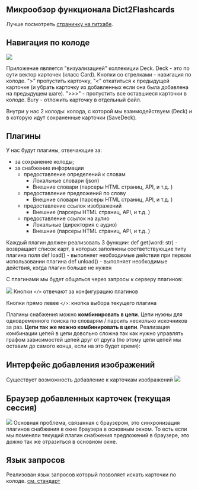 ## Микрообзор функционала Dict2Flashcards
Лучше посмотреть [страничку на гитхабе](https://github.com/Blackdeer1524/Dict2Flashcards).

## Навигация по колоде 
![](img/2023-04-20-23-31-47.png)

Приложение является "визуализацией" коллекиции Deck. Deck - это по сути вектор 
карточек (класс Card). Кнопки со стрелками - навигация по колоде. ">" 
пропустить карточку, "<" откатиться к предыдущей карточке 
(и убрать карточку из добавленных если она была добавлена на предыдущем шаге). 
">>>" - пропустить все оставшиеся карточки в колоде. Bury - отложить 
карточку в отдельный файл.

Внутри у нас 2 колоды: колода, с которой мы взаимодействуем (Deck) и в которую 
идут сохраненные карточки (SaveDeck). 

## Плагины
У нас будут плагины, отвечающие за:
 * за сохранение колоды;
 * за снабжение информации
   * предоставление определений к словам
     * Локальные словари (json)
     * Внешние словари   (парсеры HTML страниц, API, и т.д. )
   * предоставление предложений по слову
     * Внешние словари   (парсеры HTML страниц, API, и т.д. )
   * предоставление ссылок изображений
     * Внешние  (парсеры HTML страниц, API, и т.д. )
   * предоставление ссылок на аулио
     * Локальные (директория с аудио)
     * Внешние   (парсеры HTML страниц, API, и т.д. )

Каждый плагин должен реализовать 3 функции:
def get(word: str) - возвращает список карт, в которых заполнены соответствующие типу плагина поля
def load() - выполняет необходимые действия при первом использовании плагина
def unload() - выполняет необходимые действия, когда плагин больше не нужен

С плагинами мы будет общаться через запросы к серверу плагинов:

![](img/2023-04-20-23-33-23.png)
Кнопки `</>` отвечают за конфигурацию плагинов

Кнопки прямо левее `</>`: кнопка выбора текущего плагина

Плагины снабжения можно **комбинировать в цепи**. Цепи нужны для одновременного
поиска по словарям / парсить несколько искочников за раз. **Цепи так же можно 
комбинировать в цепи**. Реализация комбинации цепей в цепи довольно сложна 
так как нужно управлять графом зависимостей цепей друг от друга (по этому 
цепи цепей мы оставим до самого конца, если на это будет время):

## Интерфейс добавления изображений
Существует возможность добавление к карточкам изображений
![](img/2023-04-20-23-34-42.png)

## Браузер добавленных карточек (текущая сессия) 
![](img/2023-04-20-23-35-02.png)
Основная проблема, связанная с браузером, это синхронизация плагинов снабжения
в окне браузера в основным окном. То есть если мы поменяли текущий плагин снабжения
предложений в браузере, это дожно так же отразиться в основном окне.

## Язык запросов
Реализован язык запросов который позволяет искать карточки по колоде. 
[см. стандарт](https://github.com/Blackdeer1524/Dict2Flashcards#query-language-documentation)
